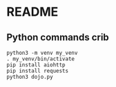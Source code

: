 # README

## Python commands crib

    python3 -m venv my_venv
    . my_venv/bin/activate
    pip install aiohttp
    pip install requests
    python3 dojo.py
